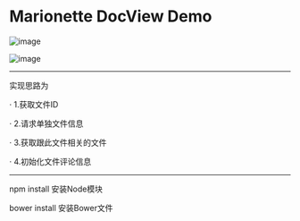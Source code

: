 # Marionette DocView Demo

![image](https://github.com/zhailei31665431/DocView/blob/master/gif/1.gif)

![image](https://github.com/zhailei31665431/DocView/blob/master/gif/2.gif)

---

实现思路为

· 1.获取文件ID

· 2.请求单独文件信息

· 3.获取跟此文件相关的文件

· 4.初始化文件评论信息

---

npm install 安装Node模块

bower install 安装Bower文件

